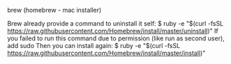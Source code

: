 brew (homebrew - mac installer)

Brew already provide a command to uninstall it self:
$ ruby -e "$(curl -fsSL https://raw.githubusercontent.com/Homebrew/install/master/uninstall)"
If you failed to run this command due to permission (like run as second user), add sudo
Then you can install again:
$ ruby -e "$(curl -fsSL https://raw.githubusercontent.com/Homebrew/install/master/install)"